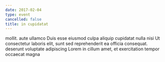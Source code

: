 ```yaml
---
date: 2017-02-04
type: event
cancelled: false
title: in cupidatat
---
```

mollit. aute ullamco Duis esse eiusmod culpa aliquip cupidatat nulla nisi Ut consectetur laboris elit, sunt sed reprehenderit ea officia consequat. deserunt voluptate adipiscing Lorem in cillum amet, et exercitation tempor occaecat magna